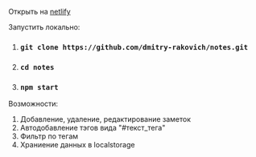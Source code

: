 Открыть на [netlify](https://radiant-souffle-c763da.netlify.app)

Запустить локально:

1) ### `git clone https://github.com/dmitry-rakovich/notes.git`
2) ### `cd notes`
3) ### `npm start`

Возможности:
1) Добавление, удаление, редактирование заметок
2) Автодобавление тэгов вида "#текст_тега"
3) Фильтр по тегам
4) Храниение данных в localstorage
